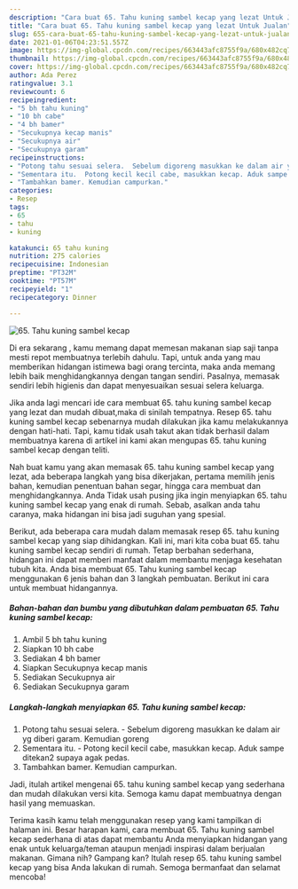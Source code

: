 ```yaml
---
description: "Cara buat 65. Tahu kuning sambel kecap yang lezat Untuk Jualan"
title: "Cara buat 65. Tahu kuning sambel kecap yang lezat Untuk Jualan"
slug: 655-cara-buat-65-tahu-kuning-sambel-kecap-yang-lezat-untuk-jualan
date: 2021-01-06T04:23:51.557Z
image: https://img-global.cpcdn.com/recipes/663443afc8755f9a/680x482cq70/65-tahu-kuning-sambel-kecap-foto-resep-utama.jpg
thumbnail: https://img-global.cpcdn.com/recipes/663443afc8755f9a/680x482cq70/65-tahu-kuning-sambel-kecap-foto-resep-utama.jpg
cover: https://img-global.cpcdn.com/recipes/663443afc8755f9a/680x482cq70/65-tahu-kuning-sambel-kecap-foto-resep-utama.jpg
author: Ada Perez
ratingvalue: 3.1
reviewcount: 6
recipeingredient:
- "5 bh tahu kuning"
- "10 bh cabe"
- "4 bh bamer"
- "Secukupnya kecap manis"
- "Secukupnya air"
- "Secukupnya garam"
recipeinstructions:
- "Potong tahu sesuai selera.  Sebelum digoreng masukkan ke dalam air yg diberi garam. Kemudian goreng"
- "Sementara itu.  Potong kecil kecil cabe, masukkan kecap. Aduk sampe ditekan2 supaya agak pedas."
- "Tambahkan bamer. Kemudian campurkan."
categories:
- Resep
tags:
- 65
- tahu
- kuning

katakunci: 65 tahu kuning 
nutrition: 275 calories
recipecuisine: Indonesian
preptime: "PT32M"
cooktime: "PT57M"
recipeyield: "1"
recipecategory: Dinner

---
```



![65. Tahu kuning sambel kecap](https://img-global.cpcdn.com/recipes/663443afc8755f9a/680x482cq70/65-tahu-kuning-sambel-kecap-foto-resep-utama.jpg)

Di era  sekarang , kamu memang dapat memesan makanan siap saji tanpa mesti repot membuatnya terlebih dahulu. Tapi, untuk anda yang mau memberikan hidangan istimewa bagi orang tercinta, maka anda memang lebih baik menghidangkannya dengan tangan sendiri. Pasalnya, memasak sendiri lebih higienis dan dapat menyesuaikan sesuai selera keluarga.

Jika anda lagi mencari ide cara membuat 65. tahu kuning sambel kecap yang lezat dan mudah dibuat,maka di sinilah tempatnya. Resep 65. tahu kuning sambel kecap  sebenarnya mudah dilakukan jika kamu melakukannya dengan hati-hati. Tapi, kamu tidak usah takut akan tidak berhasil dalam membuatnya 
karena di artikel ini kami akan mengupas 65. tahu kuning sambel kecap dengan teliti.  



Nah buat kamu yang akan memasak 65. tahu kuning sambel kecap yang lezat, ada beberapa langkah yang bisa dikerjakan, pertama memilih jenis bahan, kemudian penentuan bahan segar, hingga cara membuat dan menghidangkannya. Anda Tidak usah pusing jika ingin menyiapkan 65. tahu kuning sambel kecap yang enak di rumah. Sebab, asalkan anda  tahu caranya, maka hidangan ini bisa jadi suguhan yang spesial.

Berikut, ada beberapa cara mudah dalam memasak resep 65. tahu kuning sambel kecap yang siap dihidangkan. Kali ini, mari kita coba buat 65. tahu kuning sambel kecap sendiri di rumah. Tetap berbahan sederhana, hidangan ini dapat memberi manfaat dalam membantu menjaga kesehatan tubuh kita. Anda bisa membuat 65. Tahu kuning sambel kecap menggunakan 6 jenis bahan dan 3 langkah pembuatan. Berikut ini cara untuk membuat hidangannya.

<!--inarticleads1-->

##### Bahan-bahan dan bumbu yang dibutuhkan dalam pembuatan 65. Tahu kuning sambel kecap:

1. Ambil 5 bh tahu kuning
1. Siapkan 10 bh cabe
1. Sediakan 4 bh bamer
1. Siapkan Secukupnya kecap manis
1. Sediakan Secukupnya air
1. Sediakan Secukupnya garam




<!--inarticleads2-->

##### Langkah-langkah menyiapkan 65. Tahu kuning sambel kecap:

1. Potong tahu sesuai selera.  - Sebelum digoreng masukkan ke dalam air yg diberi garam. Kemudian goreng
1. Sementara itu.  - Potong kecil kecil cabe, masukkan kecap. Aduk sampe ditekan2 supaya agak pedas.
1. Tambahkan bamer. Kemudian campurkan.




Jadi, itulah artikel mengenai  65. tahu kuning sambel kecap  yang sederhana dan mudah dilakukan versi kita. Semoga kamu dapat membuatnya dengan hasil yang memuaskan. 

Terima kasih kamu telah menggunakan resep yang kami tampilkan di halaman ini. Besar harapan kami, cara membuat  65. Tahu kuning sambel kecap sederhana di atas dapat membantu Anda menyiapkan hidangan yang enak untuk keluarga/teman ataupun menjadi inspirasi dalam berjualan makanan. Gimana nih? Gampang kan? Itulah resep 65. tahu kuning sambel kecap yang bisa Anda lakukan di rumah. Semoga bermanfaat dan selamat mencoba!

